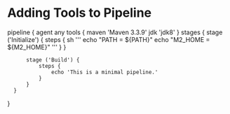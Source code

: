 # Adding Tools to Pipeline

  pipeline {
      agent any
      tools { 
          maven 'Maven 3.3.9' 
          jdk 'jdk8' 
      }
      stages {
          stage ('Initialize') {
              steps {
                  sh '''
                      echo "PATH = ${PATH}"
                      echo "M2_HOME = ${M2_HOME}"
                  ''' 
              }
          }

          stage ('Build') {
              steps {
                  echo 'This is a minimal pipeline.'
              }
          }
      }
  }
